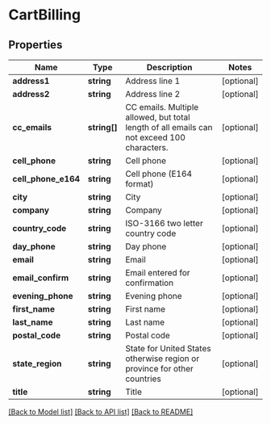 # CartBilling

## Properties
Name | Type | Description | Notes
------------ | ------------- | ------------- | -------------
**address1** | **string** | Address line 1 | [optional] 
**address2** | **string** | Address line 2 | [optional] 
**cc_emails** | **string[]** | CC emails.  Multiple allowed, but total length of all emails can not exceed 100 characters. | [optional] 
**cell_phone** | **string** | Cell phone | [optional] 
**cell_phone_e164** | **string** | Cell phone (E164 format) | [optional] 
**city** | **string** | City | [optional] 
**company** | **string** | Company | [optional] 
**country_code** | **string** | ISO-3166 two letter country code | [optional] 
**day_phone** | **string** | Day phone | [optional] 
**email** | **string** | Email | [optional] 
**email_confirm** | **string** | Email entered for confirmation | [optional] 
**evening_phone** | **string** | Evening phone | [optional] 
**first_name** | **string** | First name | [optional] 
**last_name** | **string** | Last name | [optional] 
**postal_code** | **string** | Postal code | [optional] 
**state_region** | **string** | State for United States otherwise region or province for other countries | [optional] 
**title** | **string** | Title | [optional] 

[[Back to Model list]](../README.md#documentation-for-models) [[Back to API list]](../README.md#documentation-for-api-endpoints) [[Back to README]](../README.md)


